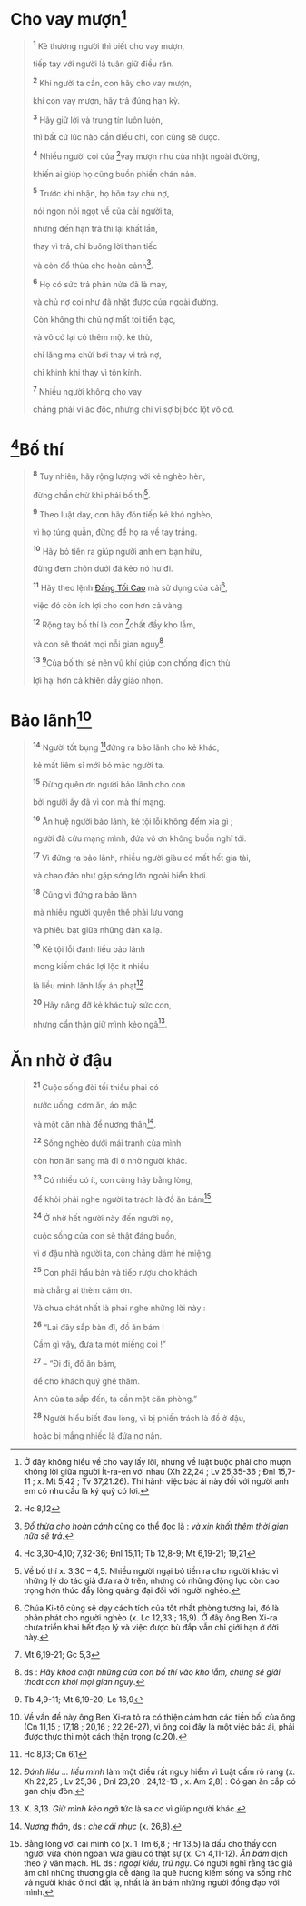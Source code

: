 # Cho vay mượn[^1-993ba730-75c1-40e4-a7b8-d982511e1764]

> <sup><b>1</b></sup> Kẻ thương người thì biết cho vay mượn,
>
> tiếp tay với người là tuân giữ điều răn.
>
> <sup><b>2</b></sup> Khi người ta cần, con hãy cho vay mượn,
>
> khi con vay mượn, hãy trả đúng hạn kỳ.
>
> <sup><b>3</b></sup> Hãy giữ lời và trung tín luôn luôn,
>
> thì bất cứ lúc nào cần điều chi, con cũng sẽ được.
>
> <sup><b>4</b></sup> Nhiều người coi của [^1@-993ba730-75c1-40e4-a7b8-d982511e1764]vay mượn như của nhặt ngoài đường,
>
> khiến ai giúp họ cũng buồn phiền chán nản.
>
> <sup><b>5</b></sup> Trước khi nhận, họ hôn tay chủ nợ,
>
> nói ngon nói ngọt về của cải người ta,
>
> nhưng đến hạn trả thì lại khất lần,
>
> thay vì trả, chỉ buông lời than tiếc
>
> và còn đổ thừa cho hoàn cảnh[^2-993ba730-75c1-40e4-a7b8-d982511e1764].
>
> <sup><b>6</b></sup> Họ có sức trả phân nửa đã là may,
>
> và chủ nợ coi như đã nhặt được của ngoài đường.
>
> Còn không thì chủ nợ mất toi tiền bạc,
>
> và vô cớ lại có thêm một kẻ thù,
>
> chỉ lăng mạ chửi bới thay vì trả nợ,
>
> chỉ khinh khi thay vì tôn kính.
>
> <sup><b>7</b></sup> Nhiều người không cho vay
>
> chẳng phải vì ác độc, nhưng chỉ vì sợ bị bóc lột vô cớ.

# [^2@-993ba730-75c1-40e4-a7b8-d982511e1764]Bố thí

> <sup><b>8</b></sup> Tuy nhiên, hãy rộng lượng với kẻ nghèo hèn,
>
> đừng chần chừ khi phải bố thí[^3-993ba730-75c1-40e4-a7b8-d982511e1764].
>
> <sup><b>9</b></sup> Theo luật dạy, con hãy đón tiếp kẻ khó nghèo,
>
> vì họ túng quẫn, đừng để họ ra về tay trắng.
>
> <sup><b>10</b></sup> Hãy bỏ tiền ra giúp người anh em bạn hữu,
>
> đừng đem chôn dưới đá kẻo nó hư đi.
>
> <sup><b>11</b></sup> Hãy theo lệnh [Đấng Tối Cao]() mà sử dụng của cải[^4-993ba730-75c1-40e4-a7b8-d982511e1764],
>
> việc đó còn ích lợi cho con hơn cả vàng.
>
> <sup><b>12</b></sup> Rộng tay bố thí là con [^3@-993ba730-75c1-40e4-a7b8-d982511e1764]chất đầy kho lẫm,
>
> và con sẽ thoát mọi nỗi gian nguy[^5-993ba730-75c1-40e4-a7b8-d982511e1764].
>
> <sup><b>13</b></sup> [^4@-993ba730-75c1-40e4-a7b8-d982511e1764]Của bố thí sẽ nên vũ khí giúp con chống địch thù
>
> lợi hại hơn cả khiên dầy giáo nhọn.

# Bảo lãnh[^6-993ba730-75c1-40e4-a7b8-d982511e1764]

> <sup><b>14</b></sup> Người tốt bụng [^5@-993ba730-75c1-40e4-a7b8-d982511e1764]đứng ra bảo lãnh cho kẻ khác,
>
> kẻ mất liêm sỉ mới bỏ mặc người ta.
>
> <sup><b>15</b></sup> Đừng quên ơn người bảo lãnh cho con
>
> bởi người ấy đã vì con mà thí mạng.
>
> <sup><b>16</b></sup> Ân huệ người bảo lãnh, kẻ tội lỗi không đếm xỉa gì ;
>
> người đã cứu mạng mình, đứa vô ơn không buồn nghĩ tới.
>
> <sup><b>17</b></sup> Vì đứng ra bảo lãnh, nhiều người giàu có mất hết gia tài,
>
> và chao đảo như gặp sóng lớn ngoài biển khơi.
>
> <sup><b>18</b></sup> Cũng vì đứng ra bảo lãnh
>
> mà nhiều người quyền thế phải lưu vong
>
> và phiêu bạt giữa những dân xa lạ.
>
> <sup><b>19</b></sup> Kẻ tội lỗi đánh liều bảo lãnh
>
> mong kiếm chác lợi lộc ít nhiều
>
> là liều mình lãnh lấy án phạt[^7-993ba730-75c1-40e4-a7b8-d982511e1764].
>
> <sup><b>20</b></sup> Hãy nâng đỡ kẻ khác tuỳ sức con,
>
> nhưng cẩn thận giữ mình kẻo ngã[^8-993ba730-75c1-40e4-a7b8-d982511e1764].

# Ăn nhờ ở đậu

> <sup><b>21</b></sup> Cuộc sống đòi tối thiểu phải có
>
> nước uống, cơm ăn, áo mặc
>
> và một căn nhà để nương thân[^9-993ba730-75c1-40e4-a7b8-d982511e1764].
>
> <sup><b>22</b></sup> Sống nghèo dưới mái tranh của mình
>
> còn hơn ăn sang mà đi ở nhờ người khác.
>
> <sup><b>23</b></sup> Có nhiều có ít, con cũng hãy bằng lòng,
>
> để khỏi phải nghe người ta trách là đồ ăn bám[^10-993ba730-75c1-40e4-a7b8-d982511e1764].
>
> <sup><b>24</b></sup> Ở nhờ hết người này đến người nọ,
>
> cuộc sống của con sẽ thật đáng buồn,
>
> vì ở đậu nhà người ta, con chẳng dám hé miệng.
>
> <sup><b>25</b></sup> Con phải hầu bàn và tiếp rượu cho khách
>
> mà chẳng ai thèm cám ơn.
>
> Và chua chát nhất là phải nghe những lời này :
>
> <sup><b>26</b></sup> “Lại đây sắp bàn đi, đồ ăn bám !
>
> Cầm gì vậy, đưa ta một miếng coi !”
>
> <sup><b>27</b></sup> – “Đi đi, đồ ăn bám,
>
> để cho khách quý ghé thăm.
>
> Anh của ta sắp đến, ta cần một căn phòng.”
>
> <sup><b>28</b></sup> Người hiểu biết đau lòng, vì bị phiền trách là đồ ở đậu,
>
> hoặc bị mắng nhiếc là đứa nợ nần.

[^1-993ba730-75c1-40e4-a7b8-d982511e1764]: Ở đây không hiểu về cho vay lấy lời, nhưng về luật buộc phải cho mượn không lời giữa người Ít-ra-en với nhau (Xh 22,24 ; Lv 25,35-36 ; Đnl 15,7-11 ; x. Mt 5,42 ; Tv 37,21.26). Thi hành việc bác ái này đối với người anh em có nhu cầu là ký quỹ có lời.

[^2-993ba730-75c1-40e4-a7b8-d982511e1764]: _Đổ thừa cho hoàn cảnh_ cũng có thể đọc là : _và xin khất thêm thời gian nữa sẽ trả_.

[^3-993ba730-75c1-40e4-a7b8-d982511e1764]: Về bố thí x. 3,30 – 4,5. Nhiều người ngại bỏ tiền ra cho người khác vì những lý do tác giả đưa ra ở trên, nhưng có những động lực còn cao trọng hơn thúc đẩy lòng quảng đại đối với người nghèo.

[^4-993ba730-75c1-40e4-a7b8-d982511e1764]: Chúa Ki-tô cũng sẽ dạy cách tích của tốt nhất phòng tương lai, đó là phân phát cho người nghèo (x. Lc 12,33 ; 16,9). Ở đây ông Ben Xi-ra chưa triển khai hết đạo lý và việc được bù đắp vẫn chỉ giới hạn ở đời này.

[^5-993ba730-75c1-40e4-a7b8-d982511e1764]: ds : _Hãy khoá chặt những của con bố thí vào kho lẫm, chúng sẽ giải thoát con khỏi mọi gian nguy_.

[^6-993ba730-75c1-40e4-a7b8-d982511e1764]: Về vấn đề này ông Ben Xi-ra tỏ ra có thiện cảm hơn các tiền bối của ông (Cn 11,15 ; 17,18 ; 20,16 ; 22,26-27), vì ông coi đây là một việc bác ái, phải được thực thi một cách thận trọng (c.20).

[^7-993ba730-75c1-40e4-a7b8-d982511e1764]: _Đánh liều ... liều mình_ làm một điều rất nguy hiểm vì Luật cấm rõ ràng (x. Xh 22,25 ; Lv 25,36 ; Đnl 23,20 ; 24,12-13 ; x. Am 2,8) : Có gan ăn cắp có gan chịu đòn.

[^8-993ba730-75c1-40e4-a7b8-d982511e1764]: X. 8,13. _Giữ mình kẻo ngã_ tức là sa cơ vì giúp người khác.

[^9-993ba730-75c1-40e4-a7b8-d982511e1764]: _Nương thân_, ds : _che cái nhục_ (x. 26,8).

[^10-993ba730-75c1-40e4-a7b8-d982511e1764]: Bằng lòng với cái mình có (x. 1 Tm 6,8 ; Hr 13,5) là dấu cho thấy con người vừa khôn ngoan vừa giàu có thật sự (x. Cn 4,11-12). _Ăn bám_ dịch theo ý văn mạch. HL ds : _ngoại kiều, trú ngụ_. Có người nghĩ rằng tác giả ám chỉ những thương gia dễ dàng lìa quê hương kiếm sống và sống nhờ vả người khác ở nơi đất lạ, nhất là ăn bám những người đồng đạo với mình.

[^1@-993ba730-75c1-40e4-a7b8-d982511e1764]: Hc 8,12

[^2@-993ba730-75c1-40e4-a7b8-d982511e1764]: Hc 3,30–4,10; 7,32-36; Đnl 15,11; Tb 12,8-9; Mt 6,19-21; 19,21

[^3@-993ba730-75c1-40e4-a7b8-d982511e1764]: Mt 6,19-21; Gc 5,3

[^4@-993ba730-75c1-40e4-a7b8-d982511e1764]: Tb 4,9-11; Mt 6,19-20; Lc 16,9

[^5@-993ba730-75c1-40e4-a7b8-d982511e1764]: Hc 8,13; Cn 6,1
